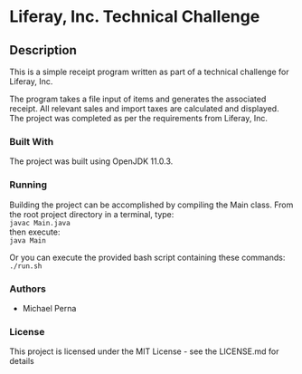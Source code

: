 # Liferay, Inc. Technical Challenge

## Description
This is a simple receipt program written as part of a technical challenge for Liferay, Inc.

The program takes a file input of items and generates the associated receipt.  All relevant sales and import taxes are calculated and displayed.
The project was completed as per the requirements from Liferay, Inc.

### Built With

The project was built using OpenJDK 11.0.3.

### Running

Building the project can be accomplished by compiling the Main class.  From the root project directory in a terminal, type:  
```javac Main.java```  
then execute:  
```java Main```  
  
Or you can execute the provided bash script containing these commands:  
```./run.sh```  

### Authors

* Michael Perna

### License

This project is licensed under the MIT License - see the LICENSE.md for details
